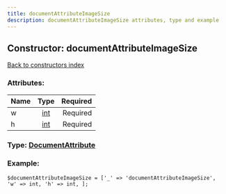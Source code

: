 ```yaml
---
title: documentAttributeImageSize
description: documentAttributeImageSize attributes, type and example
---
```

## Constructor: documentAttributeImageSize  
[Back to constructors index](index.md)



### Attributes:

| Name     |    Type       | Required |
|----------|:-------------:|---------:|
|w|[int](../types/int.md) | Required|
|h|[int](../types/int.md) | Required|



### Type: [DocumentAttribute](../types/DocumentAttribute.md)


### Example:

```
$documentAttributeImageSize = ['_' => 'documentAttributeImageSize', 'w' => int, 'h' => int, ];
```  

